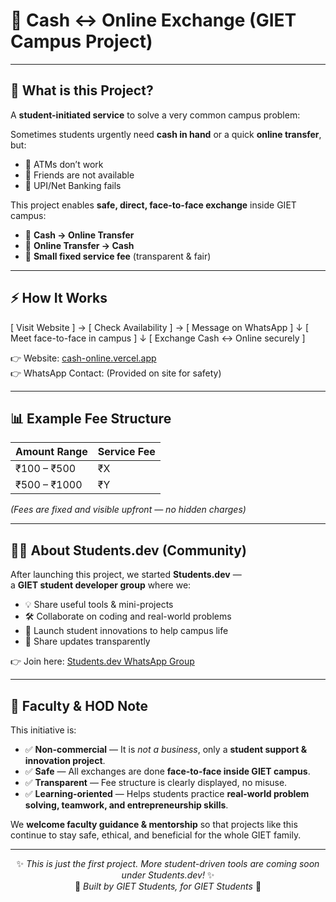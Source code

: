 # 💸 Cash ↔ Online Exchange (GIET Campus Project)

---

## 🔑 What is this Project?  
A **student-initiated service** to solve a very common campus problem:  

Sometimes students urgently need **cash in hand** or a quick **online transfer**, but:  
- 🏦 ATMs don’t work  
- 🤷 Friends are not available  
- 🚫 UPI/Net Banking fails  

This project enables **safe, direct, face-to-face exchange** inside GIET campus:  
- 🔄 **Cash → Online Transfer**  
- 🔄 **Online Transfer → Cash**  
- 💸 **Small fixed service fee** (transparent & fair)  

---

## ⚡ How It Works  
[ Visit Website ] → [ Check Availability ] → [ Message on WhatsApp ]
↓
[ Meet face-to-face in campus ]
↓
[ Exchange Cash ↔ Online securely ]


👉 Website: [cash-online.vercel.app](https://cash-online.vercel.app/)  
👉 WhatsApp Contact: (Provided on site for safety)  

---

## 📊 Example Fee Structure  
| Amount Range | Service Fee |
|--------------|-------------|
| ₹100 – ₹500  | ₹X |
| ₹500 – ₹1000 | ₹Y |

*(Fees are fixed and visible upfront — no hidden charges)*  

---

## 👨‍💻 About Students.dev (Community)  

After launching this project, we started **Students.dev** —  
a **GIET student developer group** where we:  
- 💡 Share useful tools & mini-projects  
- 🛠️ Collaborate on coding and real-world problems  
- 🚀 Launch student innovations to help campus life  
- 📢 Share updates transparently  

👉 Join here: [Students.dev WhatsApp Group](https://chat.whatsapp.com/DRL85kuMvIMEX0tLsZKAl0?mode=ems_wa_t)  

---

## 🙏 Faculty & HOD Note  

This initiative is:  
- ✅ **Non-commercial** — It is *not a business*, only a **student support & innovation project**.  
- ✅ **Safe** — All exchanges are done **face-to-face inside GIET campus**.  
- ✅ **Transparent** — Fee structure is clearly displayed, no misuse.  
- ✅ **Learning-oriented** — Helps students practice **real-world problem solving, teamwork, and entrepreneurship skills**.  

We **welcome faculty guidance & mentorship** so that projects like this continue to stay safe, ethical, and beneficial for the whole GIET family.  

---

<div align="center">

✨ *This is just the first project. More student-driven tools are coming soon under Students.dev!* ✨  
💙 *Built by GIET Students, for GIET Students* 💙  

</div>
